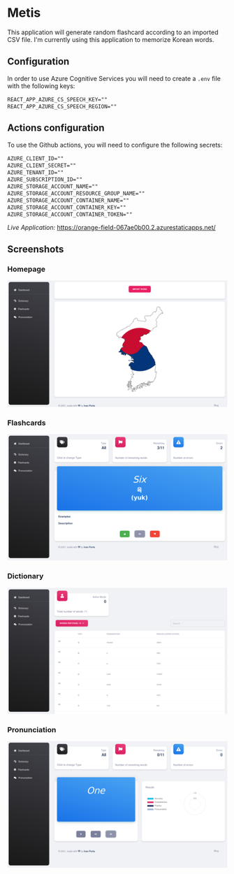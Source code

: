 # Metis
This application will generate random flashcard according to an imported CSV file. I'm currently using this application to memorize Korean words.

## Configuration
In order to use Azure Cognitive Services you will need to create a `.env` file with the following keys:
```
REACT_APP_AZURE_CS_SPEECH_KEY=""
REACT_APP_AZURE_CS_SPEECH_REGION=""
```
## Actions configuration
To use the Github actions, you will need to configure the following secrets:
```
AZURE_CLIENT_ID=""
AZURE_CLIENT_SECRET=""
AZURE_TENANT_ID=""
AZURE_SUBSCRIPTION_ID=""
AZURE_STORAGE_ACCOUNT_NAME=""
AZURE_STORAGE_ACCOUNT_RESOURCE_GROUP_NAME=""
AZURE_STORAGE_ACCOUNT_CONTAINER_NAME=""
AZURE_STORAGE_ACCOUNT_CONTAINER_KEY=""
AZURE_STORAGE_ACCOUNT_CONTAINER_TOKEN=""
```

*Live Application:* https://orange-field-067ae0b00.2.azurestaticapps.net/

## Screenshots
### Homepage
![Homepage](./preview/homepage.png?raw=true)
### Flashcards
![Flashcards](./preview/flashcards.png?raw=true)
### Dictionary
![Dictionary](./preview/dictionary.png?raw=true)
### Pronunciation
![Pronunciation](./preview/pronunciation.png?raw=true)
